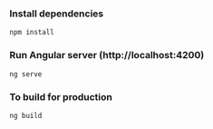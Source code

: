 ### Install dependencies

```
npm install
```

### Run Angular server (http://localhost:4200)

```
ng serve
```

### To build for production

```
ng build
```
